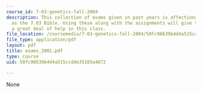 ```yaml
---
course_id: 7-03-genetics-fall-2004
description: This collection of exams given in past years is affectionately known
  as the 7.03 Bible. Using these along with the assignments will give the student
  a great deal of help in this class.
file_location: /coursemedia/7-03-genetics-fall-2004/50fc98639b4d4a515ccdde35105a4672_exams_2001.pdf
file_type: application/pdf
layout: pdf
title: exams_2001.pdf
type: course
uid: 50fc98639b4d4a515ccdde35105a4672

---
```

None